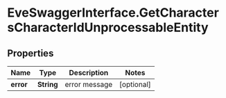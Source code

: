 # EveSwaggerInterface.GetCharactersCharacterIdUnprocessableEntity

## Properties
Name | Type | Description | Notes
------------ | ------------- | ------------- | -------------
**error** | **String** | error message | [optional] 


